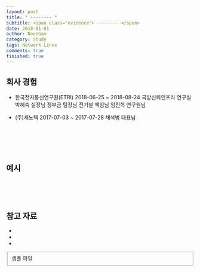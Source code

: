 ```yaml
---
layout: post
title: " -------- "
subtitle: <span class="evidence"> -------- </span>
date: 2018-01-01
author: NoonGam
category: Study
tags: Network Linux
comments: true
finished: true
---
```




##


## 회사 경험

- 한국전자통신연구원(ETRI) 2018-06-25 ~ 2018-08-24
국방신뢰인프라 연구실
박혜숙 실장님
정부금 팀장님
전기철 책임님
임진혁 연구원님

- (주)세노텍 2017-07-03 ~ 2017-07-28
채석병 대표님



##






<br><br><br>

## 예시







<br><br><br>

## 참고 자료
*
*
*
<fieldset id="gpg-fieldset">
 샘플 파일
</fieldset>
